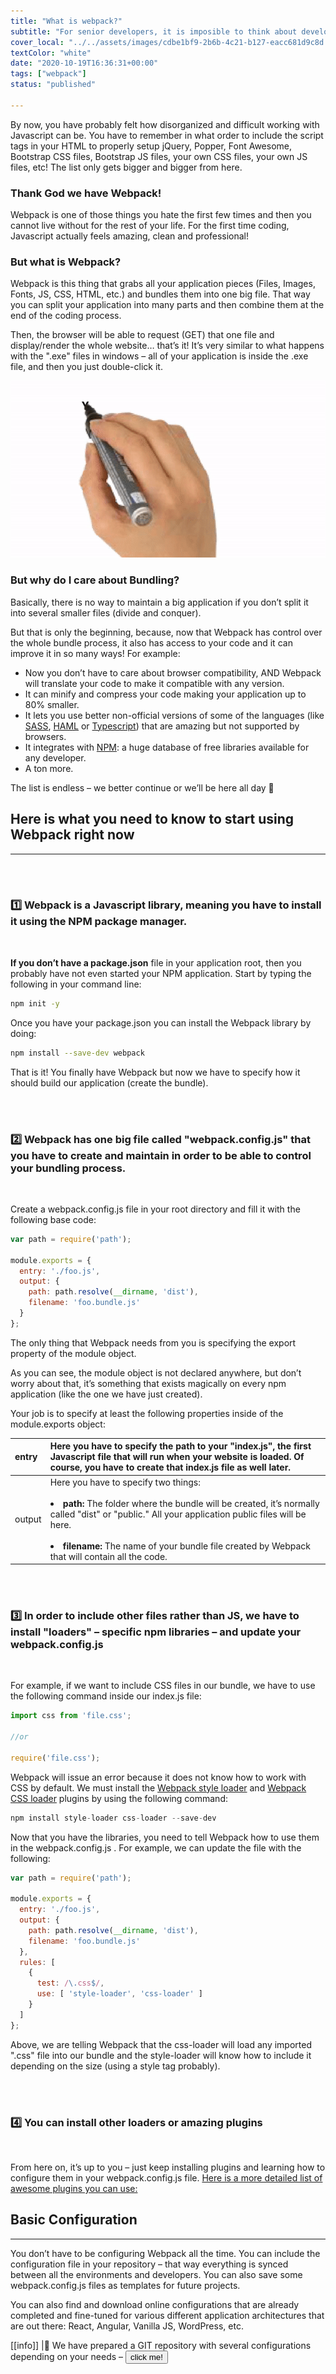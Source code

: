 ```yaml
---
title: "What is webpack?"
subtitle: "For senior developers, it is imposible to think about developing a JS application without Webpack. Thanks to Webpack, developing front-end feels good and professional for the first time.So its time to learn what is webpack"
cover_local: "../../assets/images/cdbe1bf9-2b6b-4c21-b127-eacc681d9c8d.png"
textColor: "white"
date: "2020-10-19T16:36:31+00:00"
tags: ["webpack"]
status: "published"

---
```


By now, you have probably felt how disorganized and difficult working with Javascript can be.  You have to remember in what order to include the script tags in your HTML to properly setup jQuery, Popper, Font Awesome, Bootstrap CSS files, Bootstrap JS files, your own CSS files, your own JS files, etc!  The list only gets bigger and bigger from here.

### Thank God we have Webpack!

Webpack is one of those things you hate the first few times and then you cannot live without for the rest of your life.  For the first time coding, Javascript actually feels amazing, clean and professional!

<before-after width="400px"
    before="../../assets/images/bc337938-55c4-40e2-a370-5d69bf084a3b.png" after="../../assets/images/41afcd74-81dd-4e6e-98ee-fc2642a07e7f.png" />

### But what is Webpack?

Webpack is this thing that grabs all your application pieces (Files, Images, Fonts, JS, CSS, HTML, etc.) and bundles them into one big file.  That way you can split your application into many parts and then combine them at the end of the coding process.

Then, the browser will be able to request (GET) that one file and display/render the whole website… that’s it!  It’s very similar to what happens with the ".exe" files in windows – all of your application is inside the .exe file, and then you just double-click it.

![what is webpack](../../assets/images/bdd432f7-adef-4023-976e-1ebd6abe70f7.gif)

### But why do I care about Bundling?

Basically, there is no way to maintain a big application if you don’t split it into several smaller files (divide and conquer).

But that is only the beginning, because, now that Webpack has control over the whole bundle process, it also has access to your code and it can improve it in so many ways!  For example:

+ Now you don’t have to care about browser compatibility, AND Webpack will translate your code to make it compatible with any version.
+ It can minify and compress your code making your application up to 80% smaller.
+ It lets you use better non-official versions of some of the languages (like [SASS](http://sass-lang.com/), [HAML](http://haml.info/) or [Typescript](https://www.typescriptlang.org/)) that are amazing but not supported by browsers.
+ It integrates with [NPM](https://www.npmjs.com/): a huge database of free libraries available for any developer.
+ A ton more.
  
The list is endless – we better continue or we’ll be here all day 🙂

## Here is what you need to know to start using Webpack right now   
***
  
<br />
<br /> 

### :one: Webpack is a Javascript library, meaning you have to install it using the NPM package manager.
 
<br />

**If you don’t have a package.json** file in your application root, then you probably have not even started your NPM application.   Start by typing the following in your command line:

```bash 
npm init -y
```

Once you have your package.json you can install the Webpack library by doing:

```bash
npm install --save-dev webpack
```

That is it!  You finally have Webpack but now we have to specify how it should build our application (create the bundle).

<br />
<br /> 

### :two: Webpack has one big file called "webpack.config.js" that you have to create and maintain in order to be able to control your bundling process.

<br>

Create a webpack.config.js file in your root directory and fill it with the following base code:

```javascript
var path = require('path');

module.exports = {
  entry: './foo.js',
  output: {
    path: path.resolve(__dirname, 'dist'),
    filename: 'foo.bundle.js'
  }
};
```

The only thing that Webpack needs from you is specifying the export property of the module object.

As you can see, the module object is not declared anywhere, but don’t worry about that, it’s something that exists magically on every npm application (like the one we have just created).

Your job is to specify at least the following properties inside of the module.exports object:


|entry     |Here you have to specify the path to your "index.js", the first Javascript file that will run when your website is loaded. Of course, you have to create that index.js file as well later.       |
|:---------------|:------------------|
|output       |Here you have to specify two things:<br><br><li>**path:**  The folder where the bundle will be created, it’s normally called "dist" or "public."  All your application public files will be here.</li><br><li>**filename:**  The name of your bundle file created by Webpack that will contain all the code.</li>      |

<br />
<br /> 

### :three: In order to include other files rather than JS, we have to install "loaders" – specific npm libraries – and update your webpack.config.js

<br />

For example, if we want to include CSS files in our bundle, we have to use the following command inside our index.js file:

```javascript
import css from 'file.css';

//or 

require('file.css');
```

Webpack will issue an error because it does not know how to work with CSS by default.  We must install the [Webpack style loader](https://github.com/webpack-contrib/style-loader) and [Webpack CSS loader](https://github.com/webpack-contrib/css-loader) plugins by using the following command:

```javascript
npm install style-loader css-loader --save-dev
```

Now that you have the libraries, you need to tell Webpack how to use them in the webpack.config.js .  For example, we can update the file with the following:

```javascript
var path = require('path');

module.exports = {
  entry: './foo.js',
  output: {
    path: path.resolve(__dirname, 'dist'),
    filename: 'foo.bundle.js'
  },
  rules: [
    {
      test: /\.css$/,
      use: [ 'style-loader', 'css-loader' ]
    }
  ]
};
```

Above, we are telling Webpack that the css-loader will load any imported ".css" file into our bundle and the style-loader will know how to include it depending on the size (using a style tag probably).

<br />
<br /> 

### :four: You can install other loaders or amazing plugins

<br />

From here on, it’s up to you – just keep installing plugins and learning how to configure them in your webpack.config.js file. [Here is a more detailed list of awesome plugins you can use:](https://github.com/webpack-contrib/awesome-webpack)

## Basic Configuration
***

You don’t have to be configuring Webpack all the time.  You can include the configuration file in your repository – that way everything is synced between all the environments and developers.  You can also save some webpack.config.js files as templates for future projects.

You can also find and download online configurations that are already completed and fine-tuned for various different application architectures that are out there: React, Angular, Vanilla JS, WordPress, etc.

[[info]]
|:link: We have prepared a GIT repository with several configurations depending on your needs – [<button>click me!</button>](https://github.com/alesanchezr/webpack-tutorial)













